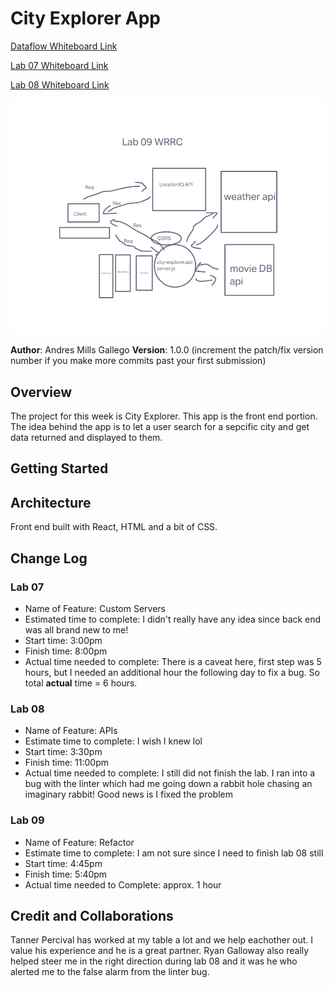 # City Explorer App

[Dataflow Whiteboard Link](https://ryangallaway792749.invisionapp.com/freehand/Module-2---City-Explorer-TcGCZzyX6?dsid_h=3f238faa944539650123d35e007b810ceb08e3c419e9612ba9c479351bb1f387&uid_h=cbbb57444f578b18334d6da7da4326ffef2a73ddf9d3e7cb64238df31b3b81d0)

[Lab 07 Whiteboard Link](https://excalidraw.com/#json=3dEZlsnJjsl2NvoxDR7bZ,zQsVOLNaADLGWWIgALEkGw)

[Lab 08 Whiteboard Link](https://miro.com/app/live-embed/uXjVOK2U1ho=/?moveToViewport=-1676,-1807,3590,3669)

![Lab 09 Whiteboard](/Lab09WRRC.png)

**Author**: Andres Mills Gallego
**Version**: 1.0.0 (increment the patch/fix version number if you make more commits past your first submission)

## Overview
The project for this week is City Explorer.  This app is the front end portion.  The idea behind the app is to let a user search for a sepcific city and get data returned and displayed to them.

## Getting Started


## Architecture

Front end built with React, HTML and a bit of CSS.

## Change Log

### Lab 07
- Name of Feature: Custom Servers
- Estimated time to complete:  I didn't really have any idea since back end was all brand new to me!
- Start time:  3:00pm
- Finish time: 8:00pm
- Actual time needed to complete:  There is a caveat here, first step was 5 hours, but I needed an additional hour the following day to fix a bug.  So total **actual** time = 6 hours.

### Lab 08

- Name of Feature: APIs
- Estimate time to complete: I wish I knew lol
- Start time: 3:30pm
- Finish time: 11:00pm
- Actual time needed to complete: I still did not finish the lab.  I ran into a bug with the linter which had me going down a rabbit hole chasing an imaginary rabbit! Good news is I fixed the problem

### Lab 09

- Name of Feature: Refactor
- Estimate time to complete:  I am not sure since I need to finish lab 08 still
- Start time: 4:45pm
- Finish time: 5:40pm
- Actual time needed to Complete: approx. 1 hour 

## Credit and Collaborations

Tanner Percival has worked at my table a lot and we help eachother out.  I value his experience and he is a great partner.  Ryan Galloway also really helped steer me in the right direction during lab 08 and it was he who alerted me to the false alarm from the linter bug.

